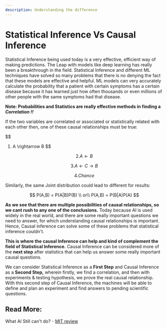 ```yaml
---
description: Understanding the difference
---
```


# Statistical Inference Vs Causal Inference

Statistical Inference being used today is a very effective, efficient way of making predictions. The Leap with models like deep learning has really been a breakthrough in the field. Statistical Inference and different ML techniques have solved so many problems that there is no denying the fact that these models are effective and helpful. ML models can very accurately calculate the probability that a patient with certain symptoms has a certain disease because it has learned just how often thousands or even millions of other people with the same symptoms had that disease.

**Note: Probabilities and Statistics are really effective methods in finding a** _**Correlation !!**_

If the two variables are correlated or associated or statistically related with each other then, one of these causal relationships must be true:

$$
1. A \rightarrow B
$$

$$
2. A \leftarrow B
$$

$$
3. A \leftarrow C \rightarrow  B
$$

$$
4. Chance
$$

Similarly, the same Joint distribution could lead to different for results:

$$
P(A,B) = P(A|B)P(B)  \\
or\\ 
P(A,B) = P(B|A)P(A)
$$

**As we see that there are multiple possibilities of causal relationships, so we cant rush to any one of the conclusions.** Today because AI is used widely in the real world, and there are some really important questions we need to answer, for which understanding causal relationships is important. Hence, Causal inference can solve some of these problems that statistical inference couldn't.

**This is where the causal Inference can help and kind of complement the field of Statistical Inference.** Causal Inference can be considered more of the **next step** after statistics that can help us answer some really important causal questions. 

We can consider Statistical Inference as a **First Step** and Causal Inference as a **Second Step,** wherein firstly, we find a correlation, and then with experiments & testing hypothesis, we prove the real causal relationship. With this second step of Causal Inference, the machines will be able to define and plan an experiment and find answers to pending scientific questions.

## Read More:

What AI Still can't do? - [MIT review](https://www.technologyreview.com/2020/02/19/868178/what-ai-still-cant-do/)

